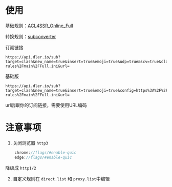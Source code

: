 # 使用

基础规则：[ACL4SSR_Online_Full](https://github.com/ACL4SSR/ACL4SSR/blob/master/Clash/config/ACL4SSR_Online_Full.ini)

转换规则：[subconverter](https://github.com/tindy2013/subconverter/blob/master/README-cn.md)

订阅链接

    https://api.dler.io/sub?target=clash&new_name=true&insert=true&emoji=true&udp=true&scv=true&clash.doh=true&config=https%3A%2F%2Fraw.githubusercontent.com%2FRocketM%2Fopenclash-rules%2Fmain%2FFull.ini&url=

基础版

    https://api.dler.io/sub?target=clash&new_name=true&insert=true&emoji=true&config=https%3A%2F%2Fraw.githubusercontent.com%2FRocketM%2Fopenclash-rules%2Fmain%2FFull.ini&url=
    
url后跟你的订阅链接，需要使用URL编码


# 注意事项

1. 关闭浏览器 `http3`

```csharp
    chrome://flags/#enable-quic
    edge://flags/#enable-quic
```
    
降级成 `http1/2`

2. 自定义规则在 `direct.list` 和 `proxy.list`中编辑
